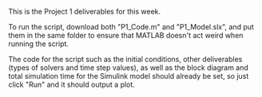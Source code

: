 This is the Project 1 deliverables for this week. 

To run the script, download both "P1_Code.m" and "P1_Model.slx", and put them in the same folder to ensure that MATLAB doesn't act weird when running the script. 

The code for the script such as the initial conditions, other deliverables (types of solvers and time step values), as well as the block diagram and total simulation time for the Simulink model should already be set, so just click "Run" and it should output a plot. 

